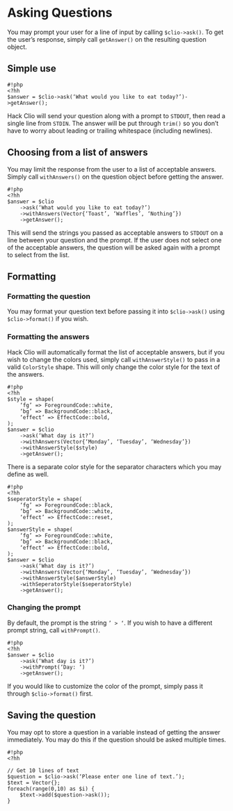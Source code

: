 Asking Questions
================

You may prompt your user for a line of input by calling `$clio->ask()`.  To get the user’s response, simply call `getAnswer()` on the resulting question object.

## Simple use

```
#!php
<?hh
$answer = $clio->ask(‘What would you like to eat today?’)->getAnswer();
```

Hack Clio will send your question along with a prompt to `STDOUT`, then read a single line from `STDIN`.  The answer will be put through `trim()` so you don’t have to worry about
leading or trailing whitespace (including newlines).

## Choosing from a list of answers

You may limit the response from the user to a list of acceptable answers.  Simply call `withAnswers()` on the question object before getting the answer.

```
#!php
<?hh
$answer = $clio
    ->ask(‘What would you like to eat today?’)
    ->withAnswers(Vector{‘Toast’, ‘Waffles’, ‘Nothing’})
    ->getAnswer();
```

This will send the strings you passed as acceptable answers to `STDOUT` on a line between your question and the prompt.  If the user does not select one of the acceptable
answers, the question will be asked again with a prompt to select from the list.

## Formatting

### Formatting the question

You may format your question text before passing it into `$clio->ask()` using `$clio->format()` if you wish.

### Formatting the answers

Hack Clio will automatically format the list of acceptable answers, but if you wish to change the colors used, simply call `withAnswerStyle()` to pass in a valid `ColorStyle`
shape. This will only change the color style for the text of the answers.

```
#!php
<?hh
$style = shape(
    ‘fg’ => ForegroundCode::white,
    ‘bg’ => BackgroundCode::black,
    ‘effect’ => EffectCode::bold,
);
$answer = $clio
    ->ask(‘What day is it?’)
    ->withAnswers(Vector{‘Monday’, ‘Tuesday’, ‘Wednesday’})
    ->withAnswerStyle($style)
    ->getAnswer();
```


There is a separate color style for the separator characters which you may define as well.


```
#!php
<?hh
$seperatorStyle = shape(
    ‘fg’ => ForegroundCode::black,
    ‘bg’ => BackgroundCode::white,
    ‘effect’ => EffectCode::reset,
);
$answerStyle = shape(
    ‘fg’ => ForegroundCode::white,
    ‘bg’ => BackgroundCode::black,
    ‘effect’ => EffectCode::bold,
);
$answer = $clio
    ->ask(‘What day is it?’)
    ->withAnswers(Vector{‘Monday’, ‘Tuesday’, ‘Wednesday’})
    ->withAnswerStyle($answerStyle)
    -withSeperatorStyle($seperatorStyle)
    ->getAnswer();
```

### Changing the prompt

By default, the prompt is the string `’ > ‘`.  If you wish to have a different prompt string, call `withPrompt()`.

```
#!php
<?hh
$answer = $clio
    ->ask(‘What day is it?’)
    ->withPrompt(‘Day: ‘)
    ->getAnswer();
```

If you would like to customize the color of the prompt, simply pass it through `$clio->format()` first.

## Saving the question

You may opt to store a question in a variable instead of getting the answer immediately.  You may do this if the question should be asked multiple times.

```
#!php
<?hh

// Get 10 lines of text
$question = $clio->ask(‘Please enter one line of text.’);
$text = Vector{};
foreach(range(0,10) as $i) {
    $text->add($question->ask());
}
```
